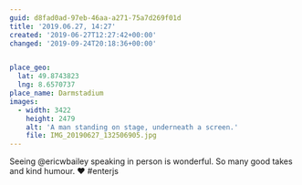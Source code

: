 ```yaml
---
guid: d8fad0ad-97eb-46aa-a271-75a7d269f01d
title: '2019.06.27, 14:27'
created: '2019-06-27T12:27:42+00:00'
changed: '2019-09-24T20:18:36+00:00'


place_geo:
  lat: 49.8743823
  lng: 8.6570737
place_name: Darmstadium
images:
  - width: 3422
    height: 2479
    alt: 'A man standing on stage, underneath a screen.'
    file: IMG_20190627_132506905.jpg
---
```


Seeing @ericwbailey speaking in person is wonderful. So many good takes and kind humour. ♥️ #enterjs

